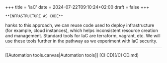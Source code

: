 +++
title = 'iaC'
date = 2024-07-22T09:10:24+02:00
draft = false
+++

    **INFRASTRUCTURE AS CODE**

hanks to this approach, we can reuse code used to deploy infrastructure (for example, cloud instances), which helps inconsistent resource creation and management. Standard tools for IaC are terraform, vagrant, etc. We will use these tools further in the pathway as we experiment with IaC security.

--- 
[[Automation tools.canvas|Automation tools]]
[CI CD](/CI CD.md)
